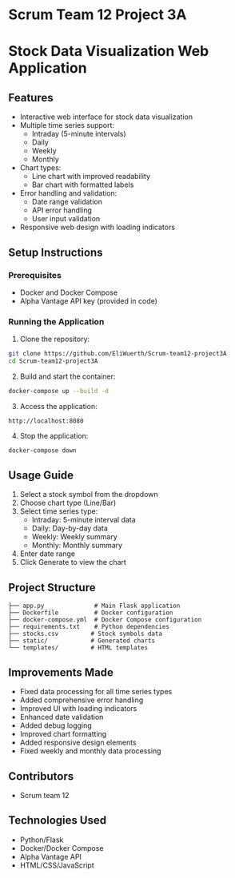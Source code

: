 # Scrum Team 12 Project 3A

# Stock Data Visualization Web Application

## Features
- Interactive web interface for stock data visualization
- Multiple time series support:
  - Intraday (5-minute intervals)
  - Daily
  - Weekly
  - Monthly
- Chart types:
  - Line chart with improved readability
  - Bar chart with formatted labels
- Error handling and validation:
  - Date range validation
  - API error handling
  - User input validation
- Responsive web design with loading indicators

## Setup Instructions

### Prerequisites
- Docker and Docker Compose
- Alpha Vantage API key (provided in code)

### Running the Application
1. Clone the repository:
```bash
git clone https://github.com/EliWuerth/Scrum-team12-project3A
cd Scrum-team12-project3A
```

2. Build and start the container:
```bash
docker-compose up --build -d
```

3. Access the application:
```
http://localhost:8080
```

4. Stop the application:
```bash
docker-compose down
```

## Usage Guide
1. Select a stock symbol from the dropdown
2. Choose chart type (Line/Bar)
3. Select time series type:
   - Intraday: 5-minute interval data
   - Daily: Day-by-day data
   - Weekly: Weekly summary
   - Monthly: Monthly summary
4. Enter date range
5. Click Generate to view the chart

## Project Structure
```
├── app.py              # Main Flask application
├── Dockerfile          # Docker configuration
├── docker-compose.yml  # Docker Compose configuration
├── requirements.txt    # Python dependencies
├── stocks.csv         # Stock symbols data
├── static/            # Generated charts
└── templates/         # HTML templates
```

## Improvements Made
- Fixed data processing for all time series types
- Added comprehensive error handling
- Improved UI with loading indicators
- Enhanced date validation
- Added debug logging
- Improved chart formatting
- Added responsive design elements
- Fixed weekly and monthly data processing

## Contributors
- Scrum team 12

## Technologies Used
- Python/Flask
- Docker/Docker Compose
- Alpha Vantage API
- HTML/CSS/JavaScript